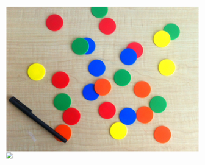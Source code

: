 ![](https://github.com/zepsgit/imageProcessing-lab2/blob/main/dataset/img2.png)
![](https://https://github.com/zepsgit/imageProcessing-lab2/blob/main/k678/k6.png)
